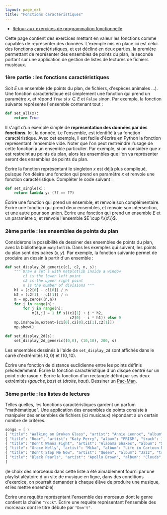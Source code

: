 ```yaml
---
layout: page_ext
title: "Fonctions caractéristiques"
---
```


- [Retour aux exercices de programmation fonctionnelle](./td_functional.md)

Cette page contient des exercices mettant en valeur les fonctions
comme capables de représenter des données. L'exemple mis en place ici
est celui des [fonctions
caractéristiques](https://fr.wikipedia.org/wiki/Fonction_caract%C3%A9ristique_(th%C3%A9orie_des_ensembles)),
et est décliné en deux parties, la première permettant de représenter
des ensembles de points du plan, la seconde portant sur une
application de gestion de listes de lectures de fichiers musicaux.

### 1ère partie : les fonctions caractéristiques

Soit $E$ un ensemble (de points du plan, de fichiers, d'espèces
animales &hellip;). Une fonction caractéristique est simplement une
fonction qui prend un paramètre $x$, et répond `True` si $x \in E$ et
`False` sinon. Par exemple, la fonction suivante représente l'ensemble
contenant tout&nbsp;:

```python
def set_all(x):
	return True
```

Il s'agit d'un exemple simple de **représentation des données par des
fonctions**. Ici, la donnée, i.e l'ensemble, est identifié à sa
fonction caractéristique. Avec cet exemple, il est facile d'écrire en
Python la fonction représentant l'ensemble vide. Noter que l'on peut
restreindre l'usage de cette fonction à un ensemble particulier. Par
exemple, si on considère que $x$ est restreint au points du plan,
alors les ensembles que l'on va représenter seront des ensembles de
points du plan.

Écrire la fonction représentant le singleton $x$ est déjà plus
compliqué, puisque l'on désire une fonction qui prend en paramètre $x$
et renvoie une fonction caractéristique. Compléter le code
suivant&nbsp;:

```python
def set_single(x):
	return lambda y: (?? == ??)
```

Écrire une fonction qui prend un ensemble, et renvoie son
complémentaire. Écrire une fonction qui prend deux ensembles, et
renvoie son intersection, et une autre pour son union. Écrire une
fonction qui prend un ensemble $E$ et un paramètre $x$, et renvoie
l'ensemble $E \cup \\{x\\}$.

### 2ème partie : les ensembles de points du plan

Considérons la possibilité de dessiner des ensembles de points du
plan, avec la bibliothèque `matplotlib`. Dans les exemples qui
suivent, les points du plan sont des paires $(x,y)$. Par exemple, la
fonction suivante permet de produire un dessin à partir d'un
ensemble&nbsp;:

```python
def set_display_2d_generic(c1, c2, n, s):
    """ Draw a set s with matplotlib inside a window
        c1 is the lower left point
        c2 is the upper right point
        n is the number of divisions """
    h1 = (c2[0] - c1[0]) / n
    h2 = (c2[1] - c1[1]) / n
    m = np.zeros((n,n))
    for i in range(n):
        for j in range(n):
            m[i,j] = 1 if s((c1[1] + j * h2,
                             c2[0] - i * h1)) else 0
    mp.imshow(m,extent=[c1[0],c2[0],c1[1],c2[1]])
    mp.show()

def set_display_2d(s):
    set_display_2d_generic((0,0), (10,10), 200, s)
```

Les ensembles dessinés à l'aide de `set_display_2d` sont affichés dans
le carré d'extrémités $(0,0)$ et $(10,10)$.

Écrire une fonction de distance euclidienne entre les points définis
précédemment. Écrire la fonction caractéristique d'un disque centré
sur un point $c$ de rayon $r$. Écrire la fonction d'un rectangle
défini par ses deux extrémités $(gauche,bas)$ et $(droite,
haut)$. Dessiner un [Pac-Man](https://fr.wikipedia.org/wiki/Pac-Man).

### 3ème partie : les listes de lectures

Telles quelles, les fonctions caractéristiques gardent un parfum
"mathématique". Une application des ensembles de points consiste à
manipuler des ensembles de fichiers (ici musicaux) répondant à un
certain nombre de critères.

```python
songs = [ \
{ "title": "Walking on Broken Glass", "artist": "Annie Lennox", "album": "Diva", "track": 2, "genre": "pop rock" },
{ "title": "Roar", "artist": "Katy Perry", "album": "PRISM", "track": 1, "genre": "power pop" },
{ "title": "Don't Wanna Fight", "artist": "Alabama Shakes", "album": "Sound & Color", "track": 2, "genre": "blues rock" },
{ "title": "Grace Kelly", "artist": "Mika", "album": "Life in Cartoon Motion", "track": 1, "genre": "glam rock" },
{ "title": "Don't Stop Me Now", "artist": "Queen", "album": "Jazz", "track": 6, "genre": "pop rock" },
{ "title": "Black Pearls", "artist": "Apollo Brown", "album": "Clouds", "track": 7, "genre": "hip hop underground" },
]
```

(le choix des morceaux dans cette liste a été aimablement fourni par
une playlist aléatoire d'un site de musique en ligne, dans des
conditions d'exercice, on pourrait demander à chaque élève de produire
une musique, et les mettre ensemble)

Écrire une requête représentant l'ensemble des morceaux dont le genre
contient la chaîne `"rock"`. Écrire une requête représentant
l'ensemble des morceaux dont le titre débute par `"Don't"`.
